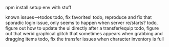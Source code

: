 npm install
setup env with stuff

known issues-->todos
todo, fix favorites!
todo, reproduce and fix that sporadic login issue, only seems to happen when server re/starts?
todo, figure out how to update the ui directly after a transfer/equip
todo, figure out that werid graphical glitch that sometimes appears when grabbing and dragging items
todo, fix the transfer issues when character inventory is full